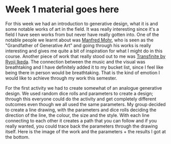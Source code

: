 # Week 1 material goes here

For this week we had an introduction to generative design, what it is and some notable works of art in the field. It was really interesting since it's a field I have seen works from but never have really gotten into. One of the notable people we learnt about was [Manfred Mohr](http://www.emohr.com/), who is seen as the "Grandfather of Generative Art" and going through his works is really interesting and gives me quite a bit of inspiration for what I might do in this course. Another piece  of work that really stood out to me was [Transfinite by Ryoji Ikeda](https://www.youtube.com/watch?v=XwjlYpJCBgk). The connection between the music and the visual was breathtaking and I have definitely added it to my bucket list, since I feel like being there in person would be breathtaking. That is the kind of emotion I would like to achieve through my work this semester.

For the first activity we had to create somewhat of an analogue generative design. We used random dice rolls and parameters to create a design; through this everyone could do the activity and get completely different outcomes even though we all used the same parameters. My group decided to create a line drawing, with the parameters and dice rolls deciding the direction of the line, the colour, the size and the style. With each line connecting to each other it creates a path that you can follow and if you really wanted, you could trace back the parameters through the drawing itself.
Here is the image of the work and the parameters + the results I got at the bottom.

